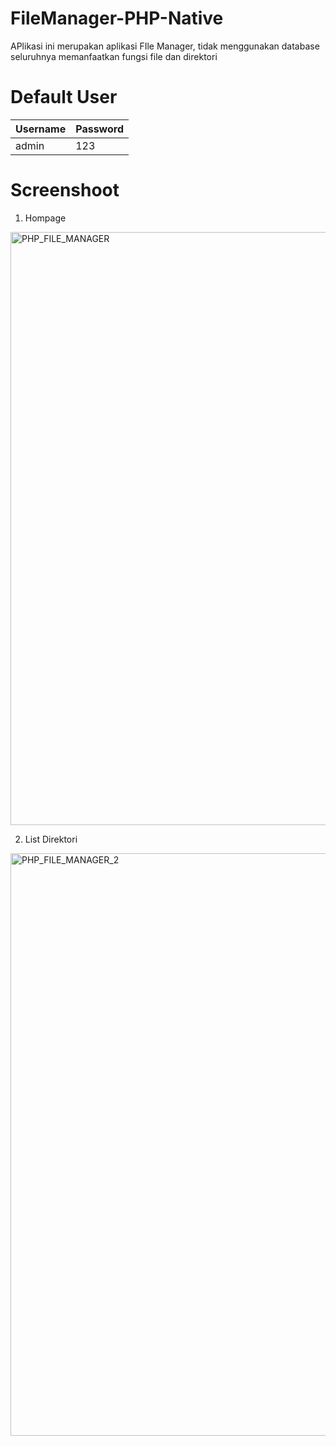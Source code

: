 # FileManager-PHP-Native
APlikasi ini merupakan aplikasi FIle Manager, tidak menggunakan database seluruhnya memanfaatkan fungsi file dan direktori

# Default User
| Username | Password |
| ---------| -------- |
| admin    | 123      |    

# Screenshoot
1. Hompage
<img width="949" alt="PHP_FILE_MANAGER" src="https://github.com/oyasuryana/FileManager-PHP-Native/assets/40240886/5ba1fc8e-ed23-4321-9315-e7ab144502c0">

2. List Direktori
<img width="932" alt="PHP_FILE_MANAGER_2" src="https://github.com/oyasuryana/FileManager-PHP-Native/assets/40240886/8e8944ad-dd56-45c2-aa5e-19251c5999b8">

